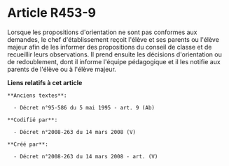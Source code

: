 # Article R453-9

Lorsque les propositions d'orientation ne sont pas conformes aux demandes, le chef d'établissement reçoit l'élève et ses
parents ou l'élève majeur afin de les informer des propositions du conseil de classe et de recueillir leurs observations. Il
prend ensuite les décisions d'orientation ou de redoublement, dont il informe l'équipe pédagogique et il les notifie aux
parents de l'élève ou à l'élève majeur.

**Liens relatifs à cet article**

	**Anciens textes**:

	  - Décret n°95-586 du 5 mai 1995 - art. 9 (Ab)

	**Codifié par**:

	  - Décret n°2008-263 du 14 mars 2008 (V)

	**Créé par**:

	  - Décret n°2008-263 du 14 mars 2008 - art. (V)
